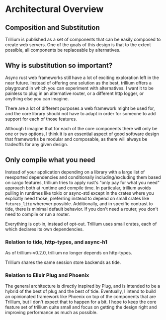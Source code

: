 # Architectural Overview

## Composition and Substitution

Trillium is published as a set of components that can be easily composed
to create web servers. One of the goals of this design is that to the
extent possible, all components be replaceable by alternatives.

## Why is substitution so important?

Async rust web frameworks still have a lot of exciting exploration
left in the near future. Instead of offering one solution as the best,
trillium offers a playground in which you can experiment with
alternatives. I want it to be painless to plug in an alternative
router, or a different http logger, or anything else you can imagine.

There are a lot of different purposes a web framework might be used
for, and the core library should not have to adapt in order for
someone to add support for each of those features.

Although I imagine that for each of the core components there will
only be one or two options, I think it is an essential aspect of good
software design that frameworks be modular and composable, as there
will always be tradeoffs for any given design.

## Only compile what you need

Instead of your application depending on a library with a large list
of reexported dependencies and conditionally including/excluding them
based on cargo features, trillium tries to apply rust's "only pay for
what you need" approach both at runtime and compile time.  In
particular, trillium avoids pulling in runtimes like tokio or
async-std except in the crates where you explicitly need those,
preferring instead to depend on small crates like `futures_lite`
wherever possible. Additionally, and in specific contrast to tide,
there is minimal default behavior. If you don't need a router, you
don't need to compile or run a router.

Everything is opt-in, instead of opt-out. Trillium uses small crates,
each of which declares its own dependencies.

### Relation to tide, http-types, and async-h1

As of trillium-v0.2.0, trillium no longer depends on http-types.

Trillium shares the same session store backends as tide.


### Relation to Elixir Plug and Phoenix

The general architecture is directly inspired by Plug, and is intended
to be a hybrid of the best of plug and the best of tide. Eventually, I
intend to build an opinionated framework like Phoenix on top of the
components that are Trillium, but I don't expect that to happen for a
bit. I hope to keep the core feature set of trillium quite small and
focus on getting the design right and improving performance as much as
possible. 
